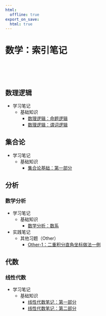 ```yaml
---
html:
  offline: true
export_on_save:
  html: true
---
```


# 数学：索引笔记

<br>

<br>

<br>

## 数理逻辑

- 学习笔记
  - 基础知识
    - [数理逻辑：命题逻辑](./Logic/2024-10-17-数理逻辑：命题逻辑.md)
    - [数理逻辑：谓词逻辑](./Logic/2024-10-24-数理逻辑：谓词逻辑.md)

## 集合论

- 学习笔记
  - 基础知识
    - [集合论基础：第一部分](./SetTheory/2024-11-14-集合论基础：第一部分.md)

## 分析

### 数学分析

- 学习笔记
  - 基础知识
    - [数学分析：数系](./Analysis/MathAnalysis/2024-02-08-数学分析：数系.md)
- 实践笔记
  - 其他习题（Other）
    - [Other-1：二重积分直角坐标做法一例](./Analysis/MathAnalysis/2024-02-09-Other-1：二重积分直角坐标做法一例.md)
  
## 代数

### 线性代数

- 学习笔记
  - 基础知识
    - [线性代数笔记：第一部分](./Algebra/LinearAlgebra/2024-02-09-线性代数笔记：第一部分.md)
    - [线性代数笔记：第二部分](./Algebra/LinearAlgebra/2024-06-23-线性代数笔记：第二部分.md)
